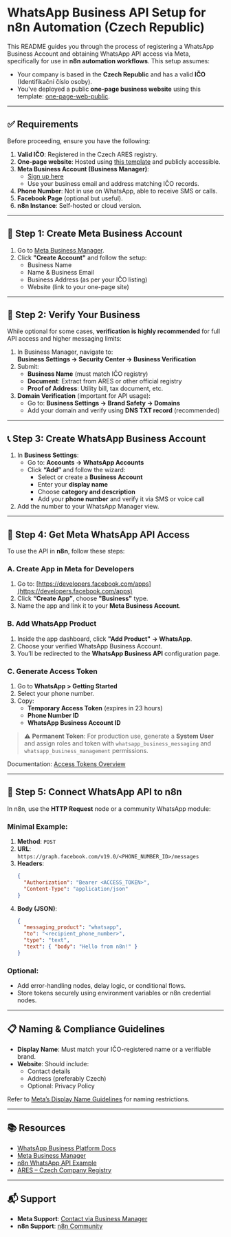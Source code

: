 
# WhatsApp Business API Setup for n8n Automation (Czech Republic)

This README guides you through the process of registering a WhatsApp Business Account and obtaining WhatsApp API access via Meta, specifically for use in **n8n automation workflows**. This setup assumes:

- Your company is based in the **Czech Republic** and has a valid **IČO** (Identifikační číslo osoby).
- You've deployed a public **one-page business website** using this template: [one-page-web-public](https://github.com/A-Locke/one-page-web-public).

---

## ✅ Requirements

Before proceeding, ensure you have the following:

1. **Valid IČO**: Registered in the Czech ARES registry.
2. **One-page website**: Hosted using [this template](https://github.com/A-Locke/one-page-web-public) and publicly accessible.
3. **Meta Business Account (Business Manager)**:
   - [Sign up here](https://business.facebook.com/)
   - Use your business email and address matching IČO records.
4. **Phone Number**: Not in use on WhatsApp, able to receive SMS or calls.
5. **Facebook Page** (optional but useful).
6. **n8n Instance**: Self-hosted or cloud version.

---

## 🧭 Step 1: Create Meta Business Account

1. Go to [Meta Business Manager](https://business.facebook.com/).
2. Click **"Create Account"** and follow the setup:
   - Business Name
   - Name & Business Email
   - Business Address (as per your IČO listing)
   - Website (link to your one-page site)

---

## 🧾 Step 2: Verify Your Business

While optional for some cases, **verification is highly recommended** for full API access and higher messaging limits:

1. In Business Manager, navigate to:  
   **Business Settings → Security Center → Business Verification**
2. Submit:
   - **Business Name** (must match IČO registry)
   - **Document**: Extract from ARES or other official registry
   - **Proof of Address**: Utility bill, tax document, etc.
3. **Domain Verification** (important for API usage):
   - Go to: **Business Settings → Brand Safety → Domains**
   - Add your domain and verify using **DNS TXT record** (recommended)

---

## 📞 Step 3: Create WhatsApp Business Account

1. In **Business Settings**:
   - Go to: **Accounts → WhatsApp Accounts**
   - Click **“Add”** and follow the wizard:
     - Select or create a **Business Account**
     - Enter your **display name**
     - Choose **category and description**
     - Add your **phone number** and verify it via SMS or voice call
2. Add the number to your WhatsApp Manager view.

---

## 🔑 Step 4: Get Meta WhatsApp API Access

To use the API in **n8n**, follow these steps:

### A. Create App in Meta for Developers
1. Go to: [https://developers.facebook.com/apps](https://developers.facebook.com/apps)
2. Click **“Create App”**, choose **"Business"** type.
3. Name the app and link it to your **Meta Business Account**.

### B. Add WhatsApp Product
1. Inside the app dashboard, click **"Add Product" → WhatsApp**.
2. Choose your verified WhatsApp Business Account.
3. You’ll be redirected to the **WhatsApp Business API** configuration page.

### C. Generate Access Token
1. Go to **WhatsApp > Getting Started**
2. Select your phone number.
3. Copy:
   - **Temporary Access Token** (expires in 23 hours)
   - **Phone Number ID**
   - **WhatsApp Business Account ID**

> ⚠️ **Permanent Token**: For production use, generate a **System User** and assign roles and token with `whatsapp_business_messaging` and `whatsapp_business_management` permissions.

Documentation: [Access Tokens Overview](https://developers.facebook.com/docs/graph-api/overview/access-tokens/)

---

## 🔗 Step 5: Connect WhatsApp API to n8n

In n8n, use the **HTTP Request** node or a community WhatsApp module:

### Minimal Example:
1. **Method**: `POST`
2. **URL**:  
   `https://graph.facebook.com/v19.0/<PHONE_NUMBER_ID>/messages`
3. **Headers**:
   ```json
   {
     "Authorization": "Bearer <ACCESS_TOKEN>",
     "Content-Type": "application/json"
   }
   ```
4. **Body (JSON)**:
   ```json
   {
     "messaging_product": "whatsapp",
     "to": "<recipient_phone_number>",
     "type": "text",
     "text": { "body": "Hello from n8n!" }
   }
   ```

### Optional:
- Add error-handling nodes, delay logic, or conditional flows.
- Store tokens securely using environment variables or n8n credential nodes.

---

## 📋 Naming & Compliance Guidelines

- **Display Name**: Must match your IČO-registered name or a verifiable brand.
- **Website**: Should include:
  - Contact details
  - Address (preferably Czech)
  - Optional: Privacy Policy

Refer to [Meta’s Display Name Guidelines](https://developers.facebook.com/docs/whatsapp/display-name/) for naming restrictions.

---

## 📚 Resources

- [WhatsApp Business Platform Docs](https://developers.facebook.com/docs/whatsapp/)
- [Meta Business Manager](https://business.facebook.com/)
- [n8n WhatsApp API Example](https://n8n.io/workflows/)
- [ARES – Czech Company Registry](https://wwwinfo.mfcr.cz/ares/ares.html)

---

## 📬 Support

- **Meta Support**: [Contact via Business Manager](https://business.facebook.com/)
- **n8n Support**: [n8n Community](https://community.n8n.io/)
